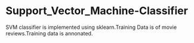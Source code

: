 # Support_Vector_Machine-Classifier
SVM classifier is implemented using sklearn.Training Data is of movie reviews.Training data is annonated.
